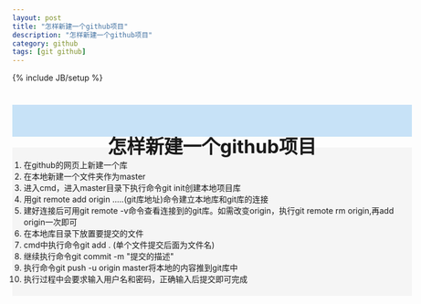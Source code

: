 ```yaml
---
layout: post
title: "怎样新建一个github项目"
description: "怎样新建一个github项目"
category: github
tags: [git github]
---
```

{% include JB/setup %}

# <div style="background-color:#C7E2F7; width:700px; height:55px; border:1px; text-align:center; padding-top:1px"><h3>怎样新建一个github项目</h3></div>

  <div style="background-color:#f5f5f5; width:700px; height:auto; border:1px">
  <ol style="padding:20px 20px">
  <li>在github的网页上新建一个库</li>
  <li>在本地新建一个文件夹作为master</li>
  <li>进入cmd，进入master目录下执行命令git init创建本地项目库</li>
  <li>用git remote add origin .....(git库地址)命令建立本地库和git库的连接</li>
  <li>建好连接后可用git remote -v命令查看连接到的git库。如需改变origin，执行git remote rm origin,再add origin一次即可</li>
  <li>在本地库目录下放置要提交的文件</li>
  <li>cmd中执行命令git add .  (单个文件提交后面为文件名)</li>
  <li>继续执行命令git commit -m "提交的描述"</li>
  <li>执行命令git push -u origin master将本地的内容推到git库中</li>
  <li>执行过程中会要求输入用户名和密码，正确输入后提交即可完成</li>
  </ol>
  </div>
